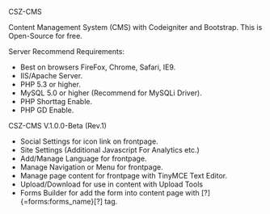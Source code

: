 CSZ-CMS


Content Management System (CMS) with Codeigniter and Bootstrap. This is Open-Source for free.

Server Recommend Requirements:
- Best on browsers FireFox, Chrome, Safari, IE9.
- IIS/Apache Server.
- PHP 5.3 or higher.
- MySQL 5.0 or higher (Recommend for MySQLi Driver).
- PHP Shorttag Enable.
- PHP GD Enable.


CSZ-CMS V.1.0.0-Beta (Rev.1)
- Social Settings for icon link on frontpage.
- Site Settings (Additional Javascript For Analytics etc.)
- Add/Manage Language for frontpage.
- Manage Navigation or Menu for frontpage.
- Manage page content for frontpage with TinyMCE Text Editor.
- Upload/Download for use in content with Upload Tools
- Forms Builder for add the form into content page with [?]{=forms:forms_name}[?] tag.